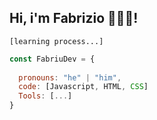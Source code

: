 ## Hi, i'm Fabrizio 👋👨‍💻!
`[learning process...]`

```javascript
const FabriuDev = {
  
  pronouns: "he" | "him",
  code: [Javascript, HTML, CSS]
  Tools: [...]
}
```
